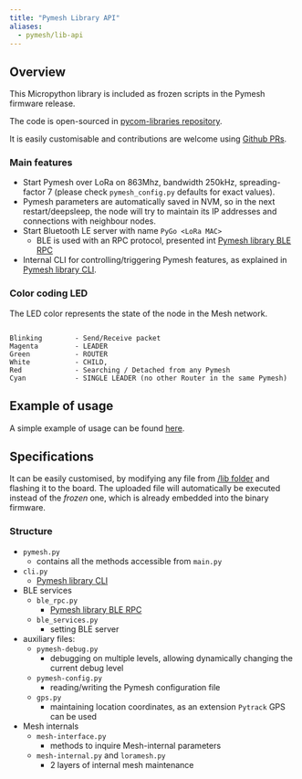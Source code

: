 ```yaml
---
title: "Pymesh Library API"
aliases:
  - pymesh/lib-api
---
```


## Overview

This Micropython library is included as frozen scripts in the Pymesh firmware release.

The code is open-sourced in [pycom-libraries repository](https://github.com/pycom/pycom-libraries/blob/master/pymesh/pymesh_frozen/lib/pymesh.py).

It is easily customisable and contributions are welcome using [Github PRs](https://github.com/pycom/pycom-libraries/pulls/).

### Main features

* Start Pymesh over LoRa on 863Mhz, bandwidth 250kHz, spreading-factor 7 (please check `pymesh_config.py` defaults for exact values).
* Pymesh parameters are automatically saved in NVM, so in the next restart/deepsleep, the node will try to maintain its IP addresses and connections with neighbour nodes.
* Start Bluetooth LE server with name `PyGo <LoRa MAC>`
  * BLE is used with an RPC protocol, presented int [Pymesh library BLE RPC](/pymesh/lib-ble-rpc/)
* Internal CLI for controlling/triggering Pymesh features, as explained in [Pymesh library CLI](/pymesh/lib-cli/).

### Color coding LED

The LED color represents the state of the node in the Mesh network.

```

Blinking        - Send/Receive packet
Magenta         - LEADER
Green           - ROUTER
White           - CHILD,
Red             - Searching / Detached from any Pymesh
Cyan            - SINGLE LEADER (no other Router in the same Pymesh)
```

## Example of usage

A simple example of usage can be found [here](/pymesh/simple-example/).

## Specifications

It can be easily customised, by modifying any file from [/lib folder](https://github.com/pycom/pycom-libraries/tree/master/pymesh/) and flashing it to the board. The uploaded file will automatically be executed instead of the _frozen_ one, which is already embedded into the binary firmware.

### Structure

* `pymesh.py`
  * contains all the methods accessible from `main.py`
* `cli.py`
  * [Pymesh library CLI](/pymesh/lib-cli/)
* BLE services
  * `ble_rpc.py`
    * [Pymesh library BLE RPC](/pymesh/lib-ble-rpc/)
  * `ble_services.py`
    * setting BLE server
* auxiliary files:
  * `pymesh-debug.py`
    * debugging on multiple levels, allowing dynamically changing the current debug level
  * `pymesh-config.py`
    * reading/writing the Pymesh configuration file
  * `gps.py`
    * maintaining location coordinates, as an extension `Pytrack` GPS can be used
* Mesh internals
  * `mesh-interface.py`
    * methods to inquire Mesh-internal parameters
  * `mesh-internal.py` and `loramesh.py`
    * 2 layers of internal mesh maintenance
